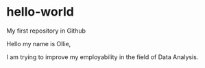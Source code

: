 # hello-world
My first repository in Github

Hello my name is Ollie,

I am trying to improve my employability in the field of Data Analysis.

